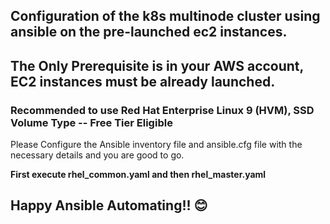 ## Configuration of the k8s multinode cluster using ansible on the pre-launched ec2 instances.

## The Only Prerequisite is in your AWS account, EC2 instances must be already launched.
### Recommended to use Red Hat Enterprise Linux 9 (HVM), SSD Volume Type -- Free Tier Eligible

Please Configure the Ansible inventory file and ansible.cfg file with the necessary details and you are good to go.

**First execute rhel_common.yaml and then rhel_master.yaml**


## Happy Ansible Automating!! 😊
